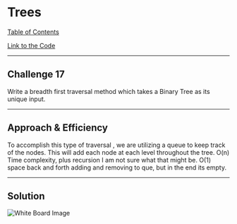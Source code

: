 # Trees
[Table of Contents](../../../README.md)

[Link to the Code](./breadth-first.js)

---

## Challenge 17
Write a breadth first traversal method which takes a Binary Tree as its unique input.

---

## Approach & Efficiency
To accomplish this type of traversal , we are utilizing a queue to keep track of the nodes. This will add each node at each level throughout the tree. O(n) Time complexity, plus recursion I am not sure what that might be. O(1) space back and forth adding and removing to que, but in the end its empty.

---

## Solution
![White Board Image]()
